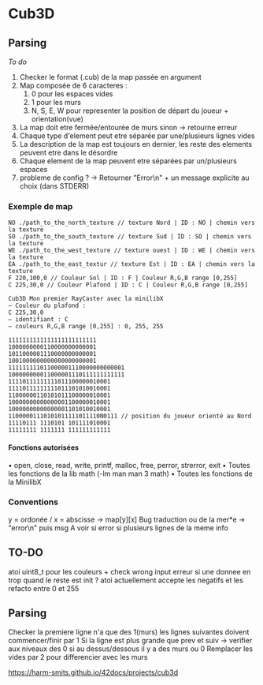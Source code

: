 # Cub3D

## Parsing

*To do*
1. Checker le format (.cub) de la map passée en argument
2. Map composée de 6 caracteres :
	1. 0 pour les espaces vides
	2. 1 pour les murs
	3. N, S, E, W pour representer la position de départ du joueur + orientation(vue)
3. La map doit etre fermée/entourée de murs sinon -> retourne erreur
4. Chaque type d'element peut etre séparée par une/plusieurs lignes vides
5. La description de la map est toujours en dernier, les reste des elements peuvent etre dans le désordre
6. Chaque element de la map peuvent etre séparées par un/plusieurs espaces
7. probleme de config ? -> Retourner "Error\n" + un message explicite au choix (dans STDERR)

### Exemple de map

```
NO ./path_to_the_north_texture // texture Nord | ID : NO | chemin vers la texture
SO ./path_to_the_south_texture // texture Sud | ID : SO | chemin vers la texture
WE ./path_to_the_west_texture // texture ouest | ID : WE | chemin vers la texture
EA ./path_to_the_east_textur // texture Est | ID : EA | chemin vers la texture
F 220,100,0 // Couleur Sol | ID : F | Couleur R,G,B range [0,255]
C 225,30,0 // Couleur Plafond | ID : C | Couleur R,G,B range [0,255]

Cub3D Mon premier RayCaster avec la minilibX
— Couleur du plafond :
C 225,30,0
— identifiant : C
— couleurs R,G,B range [0,255] : 0, 255, 255

1111111111111111111111111
1000000000110000000000001
1011000001110000000000001
1001000000000000000000001
111111111011000001110000000000001
100000000011000001110111111111111
11110111111111011100000010001
11110111111111011101010010001
11000000110101011100000010001
10000000000000001100000010001
10000000000000001101010010001
11000001110101011111011110N0111 // position du joueur orienté au Nord
11110111 1110101 101111010001
11111111 1111111 111111111111
```

#### Fonctions autorisées

• open, close, read, write,
printf, malloc, free,
perror, strerror, exit
• Toutes les fonctions de
la lib math (-lm man man 3
math)
• Toutes les fonctions de la
MinilibX

### Conventions

y = ordonée / x = abscisse -> map[y][x]
Bug traduction ou de la mer*e -> "error\n" puis msg
A voir si error si plusieurs lignes de la meme info

## TO-DO

atoi uint8_t pour les couleurs + check wrong input
erreur si une donnee en trop quand le reste est init ?
atoi actuellement accepte les negatifs et les refacto entre 0 et 255

## Parsing

Checker la premiere ligne n'a que des 1(murs)
les lignes suivantes doivent commencer/finir par 1
Si la ligne est plus grande que prev et suiv -> verifier aux niveaux des 0 si au dessus/dessous il y a des murs ou 0
Remplacer les vides par 2 pour differencier avec les murs

https://harm-smits.github.io/42docs/projects/cub3d